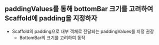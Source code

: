 ## paddingValues를 통해 bottomBar 크기를 고려하여 Scaffold에 padding을 지정하자
- Scaffold의 padding으로 내부 객체로 전달되는 paddingValues를 지정 권장
  - BottomBar의 크기를 고려하여 동작
